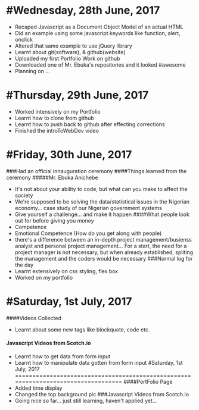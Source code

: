 #Wednesday, 28th June, 2017
==================================================================================
+ Recaped Javascript as a Document Object Model of an actual HTML
+ Did an example using some javascript keywords like function, alert, onclick
+ Altered that same example to use jQuery library
+ Learnt about git(software), & github(website)
+ Uploaded my first Portfolio Work on github
+ Downloaded one of Mr. Ebuka's repositories and it looked #awesome
+ Planning on ...

#Thursday, 29th June, 2017
==================================================================================
+ Worked intensively on my Portfolio
+ Learnt how to clone from github
+ Learnt how to push back to github after effecting corrections
+ Finished the introToWebDev video

#Friday, 30th June, 2017
==================================================================================
###Had an official innauguration ceremony
####Things learned from the ceremony
#####Mr. Ebuka Anichebe
+ It's not about your ability to code, but what can you make to affect the society
+ We're supposed to be solving the data/statistical issues in the Nigerian economy... case study of our Nigerian government systems
+ Give yourself a challenge... and make it happen
####What people look out for before giving you money
+ Competence
+ Emotional Competence (How do you get along with people)
+ there's a difference between an in-depth project management/busienss analyst and personal project management... For a start, the need for a project manager is not necessary, but when already established, spliting the management and the coders would be necessary
###Normal log for the day
+ Learnt extensively on css styling, flex box
+ Worked on my portfolio

#Saturday, 1st July, 2017
==================================================================================
####Videos Collected
+ Learnt about some new tags like blockquote, code etc.
#### Javascript Videos from Scotch.io
+ Learnt how to get data from form input
+ Learnt how to manipulate data gotten from form input
#Saturday, 1st July, 2017
==================================================================================
####PortFolio Page
+ Added time display
+ Changed the top background pic
###Javascript Videos from Scotch.io
+ Going nice so far... just still learning, haven't applied yet... 